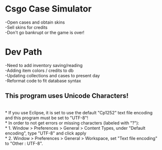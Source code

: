 <h1> Csgo Case Simulator </h1>
-Open cases and obtain skins <br>
-Sell skins for credits <br>
-Don't go bankrupt or the game is over! <br>

<h1> Dev Path </h1>
-Need to add inventory saving/reading <br>
-Adding item colors / credits to db <br>
-Updating collections and cases to present day <br>
-Reformat code to fit database syntax <br>

<h2> This program uses Unicode Characters! </h2> <br>
 * If you use Eclipse, it is set to use the default "Cp1252" text file encoding and this program must be set to "UTF-8"! <br>
 * In order to not get errors or missing characters (labeled with "?"): <br>
 * 1. Window > Preferences > General > Content Types, under "Default encoding", type "UTF-8" and click apply <br>
 * 2. Window > Preferences > General > Workspace, set "Text file encoding" to "Other : UTF-8". <br> 
 

